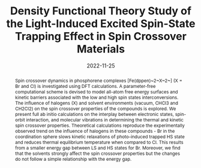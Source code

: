 ---
title: "Density Functional Theory Study of the Light-Induced Excited Spin-State Trapping Effect in Spin Crossover Materials"
summary: Supervised by Prof. Ben Powell and Dr Muhammad Nadeem
authors:
- admin
date: 2022-11-25
doi: ""

publication_types: ["article"]

abstract: Spin crossover dynamics in phosphorene complexes [Fe(dppen)~2~X~2~] (X = Br and Cl) is investigated using DFT calculations. A parameter-free computational scheme is devised to model all-atom free energy surfaces and kinetic barriers associated with the low and high spin states interconversions. The influence of halogens (X) and solvent environments (vacuum, CHCl3 and CH2Cl2) on the spin crossover properties of the compounds is explored.  We present full ab initio calculations on the interplay between electronic states, spin-orbit interaction, and molecular vibrations in determining the thermal and kinetic spin crossover properties. Theoretical calculations reproduce the experimentally observed trend on the influence of halogens in these compounds - Br in the coordination sphere slows kinetic relaxations of photo-induced trapped HS state and reduces thermal equilibrium temperature when compared to Cl. This results from a smaller energy gap between LS and HS states for Br. Moreover, we find that the solvents strongly affect the spin crossover properties but the changes do not follow a simple relationship with the energy gap.

tags:
  - DFT
  - Quantum Chemistry
  - ADF
featured: false

#url_pdf: http://arxiv.org/pdf/1512.04133v1
#url_slides: ''

image:
  caption: 'Image credit: Huiwen Tan'
  focal_point: ""
  preview_only: ture

projects: []

slides: ""
---